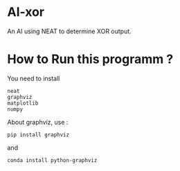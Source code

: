 # AI-xor

An AI using NEAT to determine XOR output.

# How to Run this programm ? 

You need to install 

```
neat 
graphviz 
matplotlib
numpy
```

About graphviz, use : 
```
pip install graphviz
```
and
```
conda install python-graphviz
```
